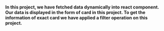 #### In this project, we have fetched data dynamically into react component. Our data is displayed in the form of card in this project. To get the information of exact card we have applied a filter operation on this project. 

